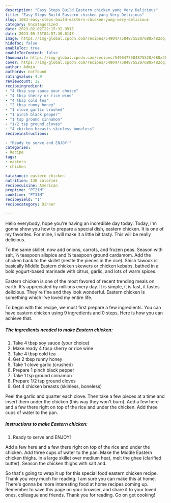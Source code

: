 ```yaml
---
description: "Easy Steps Build Eastern chicken yang Very Delicious"
title: "Easy Steps Build Eastern chicken yang Very Delicious"
slug: 1083-easy-steps-build-eastern-chicken-yang-very-delicious
category: Uncategorized
date: 2023-02-02T22:15:32.991Z
date: 2023-05-25T04:57:30.014Z
image: https://img-global.cpcdn.com/recipes/5490477584875520/680x482cq70/eastern-chicken-recipe-main-photo.jpg
hideToc: false
enableToc: true
enableTocContent: false
thumbnail: https://img-global.cpcdn.com/recipes/5490477584875520/680x482cq70/eastern-chicken-recipe-main-photo.jpg
cover: https://img-global.cpcdn.com/recipes/5490477584875520/680x482cq70/eastern-chicken-recipe-main-photo.jpg
author: Admin
authorAv: notfound
ratingvalue: 4.9
reviewcount: 12
recipeingredient:
- "4 tbsp soy sauce your choice"
- "4 tbsp sherry or rice wine"
- "4 tbsp cold tea"
- "2 tbsp runny honey"
- "1 clove garlic crushed"
- "1 pinch black pepper"
- "1 tsp ground cinnamon"
- "1/2 tsp ground cloves"
- "4 chicken breasts skinless boneless"
recipeinstructions:

- "Ready to serve and ENJOY!"
categories:
- Recipe
tags:
- eastern
- chicken

katakunci: eastern chicken 
nutrition: 130 calories
recipecuisine: American
preptime: "PT21M"
cooktime: "PT31M"
recipeyield: "1"
recipecategory: Dinner

---
```



Hello everybody, hope you're having an incredible day today. Today, I'm gonna show you how to prepare a special dish, eastern chicken. It is one of my favorites. For mine, I will make it a little bit tasty. This will be really delicious.

To the same skillet, now add onions, carrots, and frozen peas. Season with salt, ½ teaspoon allspice and ¼ teaspoon ground cardamom. Add the chicken back to the skillet (nestle the pieces in the rice). Shish tawook is basically Middle Eastern chicken skewers or chicken kebabs, bathed in a bold yogurt-based marinade with citrus, garlic, and lots of warm spices.

Eastern chicken is one of the most favored of recent trending meals on earth. It's appreciated by millions every day. It is simple, it is fast, it tastes delicious. They're fine and they look wonderful. Eastern chicken is something which I've loved my entire life.


To begin with this recipe, we must first prepare a few ingredients. You can have eastern chicken using 9 ingredients and 0 steps. Here is how you can achieve that.

<!--inarticleads1-->

##### The ingredients needed to make Eastern chicken:

1. Take 4 tbsp soy sauce (your choice)
1. Make ready 4 tbsp sherry or rice wine
1. Take 4 tbsp cold tea
1. Get 2 tbsp runny honey
1. Take 1 clove garlic (crushed)
1. Prepare 1 pinch black pepper
1. Take 1 tsp ground cinnamon
1. Prepare 1/2 tsp ground cloves
1. Get 4 chicken breasts (skinless, boneless)


Peel the garlic and quarter each clove. Then take a few pieces at a time and insert them under the chicken (this way they won&#39;t burn). Add a few here and a few there right on top of the rice and under the chicken. Add three cups of water to the pan. 

<!--inarticleads2-->

##### Instructions to make Eastern chicken:


1. Ready to serve and ENJOY!

Add a few here and a few there right on top of the rice and under the chicken. Add three cups of water to the pan. Make the Middle Eastern chicken thighs. In a large skillet over medium heat, melt the ghee (clarified butter). Season the chicken thighs with salt and. 

So that's going to wrap it up for this special food eastern chicken recipe. Thank you very much for reading. I am sure you can make this at home. There's gonna be more interesting food at home recipes coming up. Remember to save this page on your browser, and share it to your loved ones, colleague and friends. Thank you for reading. Go on get cooking!

